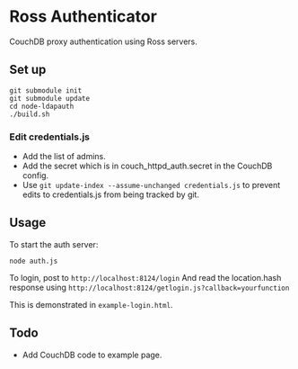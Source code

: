 # Ross Authenticator

CouchDB proxy authentication using Ross servers.

## Set up

    git submodule init
    git submodule update
    cd node-ldapauth
    ./build.sh

### Edit credentials.js

* Add the list of admins.
* Add the secret which is in couch_httpd_auth.secret in the CouchDB config.
* Use `git update-index --assume-unchanged credentials.js` to prevent edits to credentials.js from being tracked by git.

## Usage

To start the auth server:

    node auth.js

To login, post to `http://localhost:8124/login`
And read the location.hash response using `http://localhost:8124/getlogin.js?callback=yourfunction`

This is demonstrated in `example-login.html`.

## Todo
* Add CouchDB code to example page.
